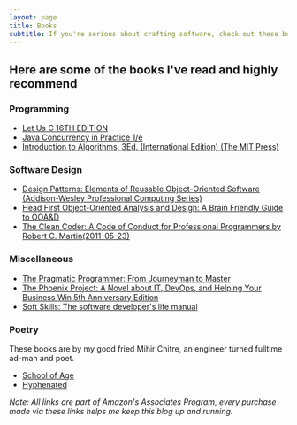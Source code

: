 ```yaml
---
layout: page
title: Books
subtitle: If you're serious about crafting software, check out these books.
---
```


## Here are some of the books I've read and highly recommend

### Programming
- [Let Us C 16TH EDITION][let-us-c]
- [Java Concurrency in Practice 1/e][java-concurrency]
- [Introduction to Algorithms, 3Ed. (International Edition) (The MIT Press)][intro-to-algos]

### Software Design
- [Design Patterns: Elements of Reusable Object-Oriented Software (Addison-Wesley Professional Computing Series)][design-patterns]
- [Head First Object-Oriented Analysis and Design: A Brain Friendly Guide to OOA&D][hf-ooad]
- [The Clean Coder: A Code of Conduct for Professional Programmers by Robert C. Martin(2011-05-23)][clean-coder]

### Miscellaneous 
- [The Pragmatic Programmer: From Journeyman to Master][pragmatic-programmer]
- [The Phoenix Project: A Novel about IT, DevOps, and Helping Your Business Win 5th Anniversary Edition][pheonix-project]
- [Soft Skills: The software developer's life manual][soft-skills]

### Poetry
These books are by my good fried Mihir Chitre, an engineer turned fulltime ad-man and poet.
- [School of Age][school-of-age]
- [Hyphenated][hypen]

_Note: All links are part of Amazon's Associates Program, every purchase made via these links helps me keep this blog up and running._



[clean-coder]: https://amzn.to/390QPXO
[pragmatic-programmer]: https://amzn.to/38UVOZG
[design-patterns]: https://amzn.to/2x2dFAG
[hf-ooad]: https://amzn.to/2INXDgA
[intro-to-algos]: https://amzn.to/2Qkas6w
[pheonix-project]: https://amzn.to/3aVTHGs
[let-us-c]: https://amzn.to/3d5TvGP
[java-concurrency]: https://amzn.to/33olEV9
[soft-skills]: https://amzn.to/2IROOTa
[school-of-age]: https://amzn.to/2TX6KC7
[hypen]: https://amzn.to/2wYPYcP